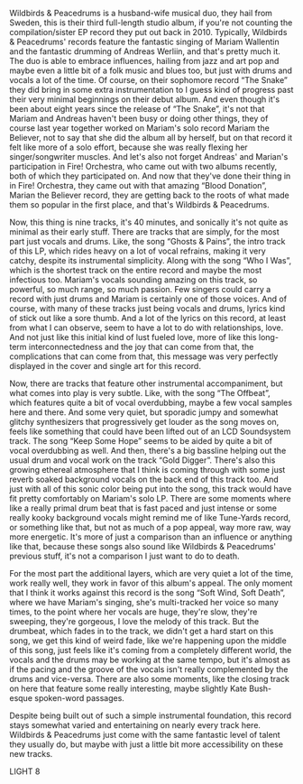 Wildbirds & Peacedrums is a husband-wife musical duo, they hail from Sweden, this is their third full-length studio album, if you're not counting the compilation/sister EP record they put out back in 2010. Typically, Wildbirds & Peacedrums' records feature the fantastic singing of Mariam Wallentin and the fantastic drumming of Andreas Werliin, and that's pretty much it. The duo is able to embrace influences, hailing from jazz and art pop and maybe even a little bit of a folk music and blues too, but just with drums and vocals a lot of the time. Of course, on their sophomore record “The Snake” they did bring in some extra instrumentation to I guess kind of progress past their very minimal beginnings on their debut album. And even though it's been about eight years since the release of “The Snake”, it's not that Mariam and Andreas haven't been busy or doing other things, they of course last year together worked on Mariam's solo record Mariam the Believer, not to say that she did the album all by herself, but on that record it felt like more of a solo effort, because she was really flexing her singer/songwriter muscles. And let's also not forget Andreas' and Marian's participation in Fire! Orchestra, who came out with two albums recently, both of which they participated on. And now that they've done their thing in in Fire! Orchestra, they came out with that amazing “Blood Donation”, Marian the Believer record, they are getting back to the roots of what made them so popular in the first place, and that's Wildbirds & Peacedrums.

Now, this thing is nine tracks, it's 40 minutes, and sonically it's not quite as minimal as their early stuff. There are tracks that are simply, for the most part just vocals and drums. Like, the song “Ghosts & Pains”, the intro track of this LP, which rides heavy on a lot of vocal refrains, making it very catchy, despite its instrumental simplicity. Along with the song “Who I Was”, which is the shortest track on the entire record and maybe the most infectious too. Mariam's vocals sounding amazing on this track, so powerful, so much range, so much passion. Few singers could carry a record with just drums and Mariam is certainly one of those voices. And of course, with many of these tracks just being vocals and drums, lyrics kind of stick out like a sore thumb. And a lot of the lyrics on this record, at least from what I can observe, seem to have a lot to do with relationships, love. And not just like this initial kind of lust fueled love, more of like this long-term interconnectedness and the joy that can come from that, the complications that can come from that, this message was very perfectly displayed in the cover and single art for this record.

Now, there are tracks that feature other instrumental accompaniment, but what comes into play is very subtle. Like, with the song “The Offbeat”, which features quite a bit of vocal overdubbing, maybe a few vocal samples here and there. And some very quiet, but sporadic jumpy and somewhat glitchy synthesizers that progressively get louder as the song moves on, feels like something that could have been lifted out of an LCD Soundsystem track. The song “Keep Some Hope” seems to be aided by quite a bit of vocal overdubbing as well. And then, there's a big bassline helping out the usual drum and vocal work on the track “Gold Digger”. There's also this growing ethereal atmosphere that I think is coming through with some just reverb soaked background vocals on the back end of this track too. And just with all of this sonic color being put into the song, this track would have fit pretty comfortably on Mariam's solo LP. There are some moments where like a really primal drum beat that is fast paced and just intense or some really kooky background vocals might remind me of like Tune-Yards record, or something like that, but not as much of a pop appeal, way more raw, way more energetic. It's more of just a comparison than an influence or anything like that, because these songs also sound like Wildbirds & Peacedrums' previous stuff, it's not a comparison I just want to do to death.

For the most part the additional layers, which are very quiet a lot of the time, work really well, they work in favor of this album's appeal. The only moment that I think it works against this record is the song “Soft Wind, Soft Death”, where we have Mariam's singing, she's multi-tracked her voice so many times, to the point where her vocals are huge, they're slow, they're sweeping, they're gorgeous, I love the melody of this track. But the drumbeat, which fades in to the track, we didn't get a hard start on this song, we get this kind of weird fade, like we're happening upon the middle of this song, just feels like it's coming from a completely different world, the vocals and the drums may be working at the same tempo, but it's almost as if the pacing and the groove of the vocals isn't really complemented by the drums and vice-versa. There are also some moments, like the closing track on here that feature some really interesting, maybe slightly Kate Bush-esque spoken-word passages.

Despite being built out of such a simple instrumental foundation, this record stays somewhat varied and entertaining on nearly every track here. Wildbirds & Peacedrums just come with the same fantastic level of talent they usually do, but maybe with just a little bit more accessibility on these new tracks.

LIGHT 8
